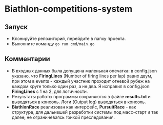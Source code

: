 # Biathlon-competitions-system

## Запуск

* Клонируйте репозиторий, перейдите в папку проекта.
* Выполните команду ```go run cmd/main.go```

## Комментарии

* В входных данных была допущена маленькая опечатка: в config.json указано, что **FiringLines** (Number of firing lines per lap) равно двум, при этом в events - каждый участник проходит огневой рубеж на каждом круге только один раз, а не два. Я исправил в config.json **FiringLines** с 1 на 2, для логичности.
* Результаты работы программы сохраняются в файле **results.txt** и выводяться в консоль. Логи (Output log) выводяться  в консоль.
* **BiathlonRace** реализован как интерфейс, **PursuitRace** - как структура, для дальнешей разработки системы под масс-старт и так далее, не ограничеваясь гонкой преследования.
